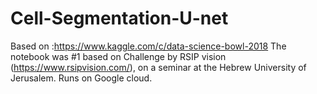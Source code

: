 # Cell-Segmentation-U-net
Based on :https://www.kaggle.com/c/data-science-bowl-2018
The notebook was #1 based on Challenge by RSIP vision (https://www.rsipvision.com/), on a seminar at the Hebrew University of Jerusalem. 
Runs on Google cloud.
